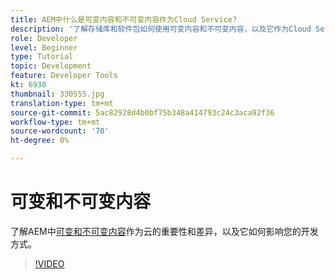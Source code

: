 ```yaml
---
title: AEM中什么是可变内容和不可变内容作为Cloud Service?
description: '了解存储库和软件包如何使用可变内容和不可变内容，以及它作为Cloud Service在AEM中的重要性。 '
role: Developer
level: Beginner
type: Tutorial
topic: Development
feature: Developer Tools
kt: 6930
thumbnail: 330555.jpg
translation-type: tm+mt
source-git-commit: 5ac82928d4b0bf75b348a414793c24c3aca92f36
workflow-type: tm+mt
source-wordcount: '70'
ht-degree: 0%

---
```



# 可变和不可变内容

了解AEM中[可变和不可变内容](https://experienceleague.adobe.com/docs/experience-manager-cloud-service/implementing/developing/aem-project-content-package-structure.html)作为云的重要性和差异，以及它如何影响您的开发方式。

>[!VIDEO](https://video.tv.adobe.com/v/330555/?quality=12&learn=on)